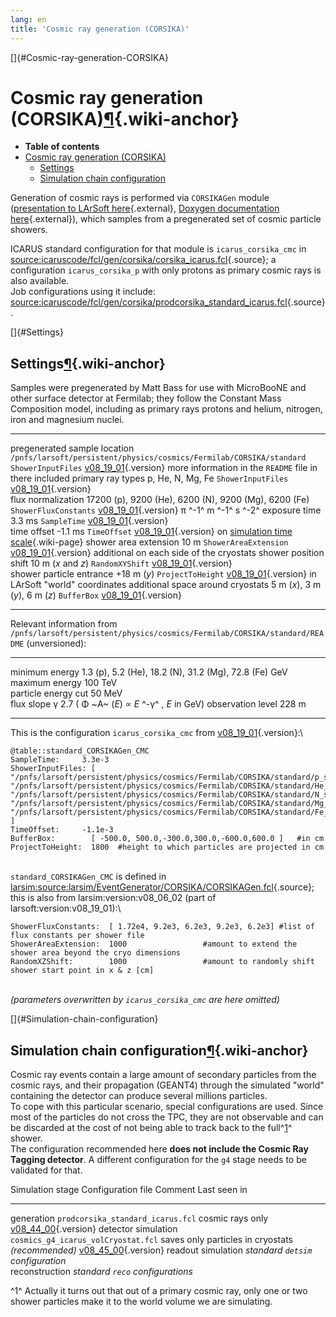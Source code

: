 ```yaml
---
lang: en
title: 'Cosmic ray generation (CORSIKA)'
---
```


[]{#Cosmic-ray-generation-CORSIKA}

Cosmic ray generation (CORSIKA)[¶](#Cosmic-ray-generation-CORSIKA){.wiki-anchor}
================================================================================

-   **Table of contents**
-   [Cosmic ray generation (CORSIKA)](#Cosmic-ray-generation-CORSIKA)
    -   [Settings](#Settings)
    -   [Simulation chain
        configuration](#Simulation-chain-configuration)

Generation of cosmic rays is performed via `CORSIKAGen` module
([presentation to LArSoft
here](https://indico.fnal.gov/event/10893/contribution/3/material/slides){.external},
[Doxygen documentation
here](http://nusoft.fnal.gov/larsoft/doxsvn/html/classevgen_1_1CORSIKAGen.html){.external}),
which samples from a pregenerated set of cosmic particle showers.

ICARUS standard configuration for that module is `icarus_corsika_cmc` in
[source:icaruscode/fcl/gen/corsika/corsika\_icarus.fcl](/redmine/projects/icaruscode/repository/entry/icaruscode/fcl/gen/corsika/corsika_icarus.fcl){.source};
a configuration `icarus_corsika_p` with only protons as primary cosmic
rays is also available.\
Job configurations using it include:
[source:icaruscode/fcl/gen/corsika/prodcorsika\_standard\_icarus.fcl](/redmine/projects/icaruscode/repository/entry/icaruscode/fcl/gen/corsika/prodcorsika_standard_icarus.fcl){.source}.

[]{#Settings}

Settings[¶](#Settings){.wiki-anchor}
------------------------------------

Samples were pregenerated by Matt Bass for use with MicroBooNE and other
surface detector at Fermilab; they follow the Constant Mass Composition
model, including as primary rays protons and helium, nitrogen, iron and
magnesium nuclei.

  ----------------------------------- ---------------------------------------------------------------------- ----------------------- ------------------------------------------------- -----------------------------------------------------------------------------------------------
  pregenerated sample location        `/pnfs/larsoft/persistent/physics/cosmics/Fermilab/CORSIKA/standard`   `ShowerInputFiles`      [v08\_19\_01](/redmine/versions/1911){.version}   more information in the `README` file in there
  included primary ray types          p, He, N, Mg, Fe                                                       `ShowerInputFiles`      [v08\_19\_01](/redmine/versions/1911){.version}   
  flux normalization                  17200 (p), 9200 (He), 6200 (N), 9200 (Mg), 6200 (Fe)                   `ShowerFluxConstants`   [v08\_19\_01](/redmine/versions/1911){.version}   π ^-1^ m ^-1^ s ^-2^
  exposure time                       3.3 ms                                                                 `SampleTime`            [v08\_19\_01](/redmine/versions/1911){.version}   
  time offset                         -1.1 ms                                                                `TimeOffset`            [v08\_19\_01](/redmine/versions/1911){.version}   on [simulation time scale](Software_parameters_and_settings.html#Timing-overview){.wiki-page}
  shower area extension               10 m                                                                   `ShowerAreaExtension`   [v08\_19\_01](/redmine/versions/1911){.version}   additional on each side of the cryostats
  shower position shift               10 m (*x* and *z*)                                                     `RandomXYShift`         [v08\_19\_01](/redmine/versions/1911){.version}   
  shower particle entrance            +18 m (*y*)                                                            `ProjectToHeight`       [v08\_19\_01](/redmine/versions/1911){.version}   in LArSoft \"world\" coordinates
  additional space around cryostats   5 m (*x*), 3 m (*y*), 6 m (*z*)                                        `BufferBox`             [v08\_19\_01](/redmine/versions/1911){.version}   
  ----------------------------------- ---------------------------------------------------------------------- ----------------------- ------------------------------------------------- -----------------------------------------------------------------------------------------------

Relevant information from
`/pnfs/larsoft/persistent/physics/cosmics/Fermilab/CORSIKA/standard/README`
(unversioned):

  --------------------- ------------------------------------------------------- ----------------------------------------
  minimum energy        1.3 (p), 5.2 (He), 18.2 (N), 31.2 (Mg), 72.8 (Fe) GeV   
  maximum energy        100 TeV                                                 
  particle energy cut   50 MeV                                                  
  flux slope γ          2.7                                                     ( Φ ~A~ (*E*) ∝ *E* ^-γ^ , *E* in GeV)
  observation level     228 m                                                   
  --------------------- ------------------------------------------------------- ----------------------------------------

This is the configuration `icarus_corsika_cmc` from
[v08\_19\_01](/redmine/versions/1911){.version}:\

    @table::standard_CORSIKAGen_CMC
    SampleTime:     3.3e-3
    ShowerInputFiles: [ "/pnfs/larsoft/persistent/physics/cosmics/Fermilab/CORSIKA/standard/p_showers_*.db", "/pnfs/larsoft/persistent/physics/cosmics/Fermilab/CORSIKA/standard/He_showers_*.db", "/pnfs/larsoft/persistent/physics/cosmics/Fermilab/CORSIKA/standard/N_showers_*.db", "/pnfs/larsoft/persistent/physics/cosmics/Fermilab/CORSIKA/standard/Mg_showers_*.db", "/pnfs/larsoft/persistent/physics/cosmics/Fermilab/CORSIKA/standard/Fe_showers_*.db" ]
    TimeOffset:     -1.1e-3
    BufferBox:        [ -500.0, 500.0,-300.0,300.0,-600.0,600.0 ]   #in cm
    ProjectToHeight:  1800  #height to which particles are projected in cm

\
`standard_CORSIKAGen_CMC` is defined in
[larsim:source:larsim/EventGenerator/CORSIKA/CORSIKAGen.fcl](/redmine/projects/larsim/repository/entry/larsim/EventGenerator/CORSIKA/CORSIKAGen.fcl){.source};
this is also from larsim:version:v08\_06\_02 (part of
larsoft:version:v08\_19\_01):\

    ShowerFluxConstants:  [ 1.72e4, 9.2e3, 6.2e3, 9.2e3, 6.2e3] #list of flux constants per shower file
    ShowerAreaExtension:  1000                 #amount to extend the shower area beyond the cryo dimensions
    RandomXZShift:        1000                 #amount to randomly shift shower start point in x & z [cm]

\
*(parameters overwritten by `icarus_corsika_cmc` are here omitted)*

[]{#Simulation-chain-configuration}

Simulation chain configuration[¶](#Simulation-chain-configuration){.wiki-anchor}
--------------------------------------------------------------------------------

Cosmic ray events contain a large amount of secondary particles from the
cosmic rays, and their propagation (GEANT4) through the simulated
\"world\" containing the detector can produce several millions
particles.\
To cope with this particular scenario, special configurations are used.
Since most of the particles do not cross the TPC, they are not
observable and can be discarded at the cost of not being able to track
back to the full^[1](#fn1)^ shower.\
The configuration recommended here **does not include the Cosmic Ray
Tagging detector**. A different configuration for the `g4` stage needs
to be validated for that.

  Simulation stage      Configuration file                    Comment                                             Last seen in
  --------------------- ------------------------------------- --------------------------------------------------- -------------------------------------------------
  generation            `prodcorsika_standard_icarus.fcl`     cosmic rays only                                    [v08\_44\_00](/redmine/versions/2085){.version}
  detector simulation   `cosmics_g4_icarus_volCryostat.fcl`   saves only particles in cryostats *(recommended)*   [v08\_45\_00](/redmine/versions/2121){.version}
  readout simulation    *standard `detsim` configuration*                                                         
  reconstruction        *standard `reco` configurations*                                                          

^1^ Actually it turns out that out of a primary cosmic ray, only one or
two shower particles make it to the world volume we are simulating.

